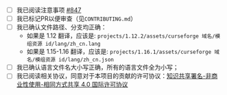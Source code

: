 - [ ] 我已阅读注意事项 [#847](https://github.com/CFPAOrg/Minecraft-Mod-Language-Package/issues/847)
- [ ] 我已标记PR以便审查（见`CONTRIBUTING.md`）
- [ ] 我已确认文件路径、分支均正确：
    - 如果是 1.12 翻译，应该是: `projects/1.12.2/assets/curseforge 域名/模组资源 id/lang/zh_cn.lang`
    - 如果是 1.15-1.16 翻译，应该是: `projects/1.16.1/assets/curseforge 域名/模组资源 id/lang/zh_cn.json`
- [ ] 我已确认语言文件名大小写正确，所有的语言文件全为小写；
- [ ] 我已阅读相关协议，同意对于本项目的贡献的许可协议：[知识共享署名-非商业性使用-相同方式共享 4.0 国际许可协议](https://github.com/CFPAOrg/Minecraft-Mod-Language-Package/blob/1.10.2/LICENSE)
